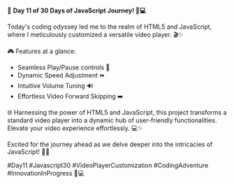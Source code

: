 🚀 **Day 11 of 30 Days of JavaScript Journey! 🎥💻**

Today's coding odyssey led me to the realm of HTML5 and JavaScript, where I meticulously customized a versatile video player. 🎬✨

🎮 Features at a glance:
- Seamless Play/Pause controls 🎥
- Dynamic Speed Adjustment ⏩
- Intuitive Volume Tuning 🔊
- Effortless Video Forward Skipping ➡️

🌐 Harnessing the power of HTML5 and JavaScript, this project transforms a standard video player into a dynamic hub of user-friendly functionalities. Elevate your video experience effortlessly. 💻✨

Excited for the journey ahead as we delve deeper into the intricacies of JavaScript! 🚀🌐

#Day11 #Javascript30 #VideoPlayerCustomization #CodingAdventure #InnovationInProgress 🚀💻
